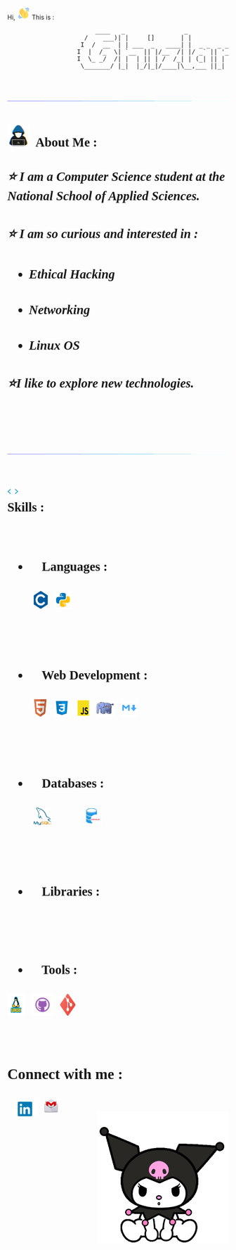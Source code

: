 
<span>Hi, <img src="./img/wave.gif" width = 30px > This is : </span>
<pre style="margin-left:150px;">
      ____   _                _
   /    ___)| |     []       | |             
  I  /  __  | | ___  _   ____| |  _ _  _ ___    _
 I  |  /_  \| `__  || |/__  /| |/ _` || '__  |/  _`
 I  \_ _/  /| |  | || | /  /_| | (_| || |  | |  \/ _   
  \_______/ |_|  |_/|_|/____|\__,___ ||_|  |_|\ ___/     
                                                            
</pre>

<br>

<img src="./img/line.gif"><br><br>

<br>

<img src = "./img/dev.gif" width = 50px style="margin-right:10px;">
<span style="font-size:1.8rem ;font-family:sans serif; font-weight:bold">About Me :<span>

<br>
 
##### ⭐ I am a **Computer Science** student at the National School of Applied Sciences.
##### ⭐ I am so curious and interested in :
- ##### Ethical Hacking
- ##### Networking
- ##### Linux OS
##### ⭐I like to explore new technologies.



<br>

<img src="./img/line.gif"><br><br>

<img src="./img/giphy.gif" width ="25" style="margin-right:15px;"> <br>
<span style="font-size:1.8rem ;font-family:sans serif; font-weight:bold">Skills :<span>

<br>

-   #### 💙 Languages :

<div style="display:flex;">

 <img width ='32px' src ='./img/c.png'  style="margin:0 15px 0 60px;" >

<img width ='40px'  style="margin-right:15px;" src ='./img/python.png'>

 </div>
 
<br><br>

-   #### 💜 Web Development :

<div style="display:flex;">

<img width ='30px' src ='./img/html.png' style="margin:0 15px 0 60px;" >

 <img width ='38px'  src ='./img/css.png'  style="margin-right:15px;">

 <img width ='30px' src ='./img/js.png'  style="margin-right:15px;">

  <img src="./img/php.png" width="40px" style="margin-right:15px;" />

  <img src="./img/markdown.png" width="40px" style="margin-right:15px;"/>

 </div>

<br><br>

-   #### 💛 Databases :

<div style="display:flex;">
<img src="./img/sql.jfif" width="40px" style="margin:0 15px 0 60px;"/>
<img src="./img/oracle.png" width="40px" style="margin:0 15px 0 60px;"/>
</div>


<br><br>

-   #### 🧡 Libraries :
<div style="display:flex;">


</div>
<br><br>

-   #### 💚 Tools :

<div style="display:flex;">

<img src="./img/Linux.png" width="40px" style="margin-right:15px;" />

<img  src="./img/github.png" width="50px" style="margin-right:15px; background-color:white;"  />

<img src="./img/git.png" width="35px" style="margin-right:15px" />

</div>  
          
<br>
<br>

### **Connect with me** :

<a href="https://www.linkedin.com/in/ghizlane-rahmouni/" target="_blank">
<img align="left" width="60px" style="margin: 10px;" src="./img/linkedin.png" />
</a>
<a href="mailto:ghizlane.ra100@gmail.com" target="_blank"><img style="margin: 2px;"  align="left"  width="35px" src="./img/gmail.png" />
</a>
<br>
<img src="./img/cat.gif" width='300px' align="right">
